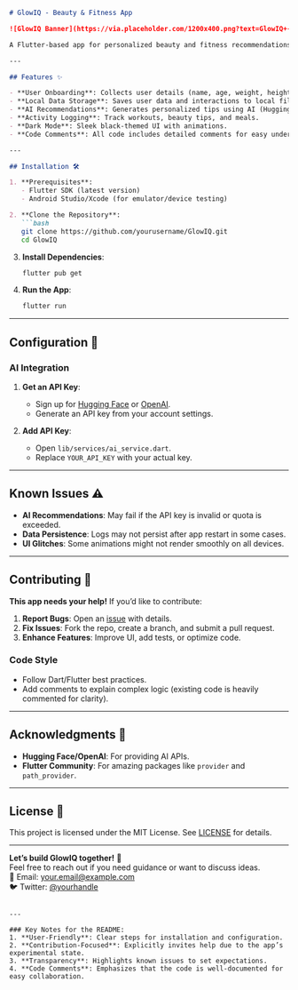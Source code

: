 ```markdown
# GlowIQ - Beauty & Fitness App

![GlowIQ Banner](https://via.placeholder.com/1200x400.png?text=GlowIQ+-+Your+Personalized+Beauty+%26+Fitness+Companion)

A Flutter-based app for personalized beauty and fitness recommendations using AI. **Note:** This app is still in development, and some features may not work as expected. Contributions are welcome! 🚀

---

## Features ✨

- **User Onboarding**: Collects user details (name, age, weight, height, skin color, goals).
- **Local Data Storage**: Saves user data and interactions to local files.
- **AI Recommendations**: Generates personalized tips using AI (Hugging Face/OpenAI integration).
- **Activity Logging**: Track workouts, beauty tips, and meals.
- **Dark Mode**: Sleek black-themed UI with animations.
- **Code Comments**: All code includes detailed comments for easy understanding and modification.

---

## Installation 🛠️

1. **Prerequisites**:
   - Flutter SDK (latest version)
   - Android Studio/Xcode (for emulator/device testing)

2. **Clone the Repository**:
   ```bash
   git clone https://github.com/yourusername/GlowIQ.git
   cd GlowIQ
   ```

3. **Install Dependencies**:
   ```bash
   flutter pub get
   ```

4. **Run the App**:
   ```bash
   flutter run
   ```

---

## Configuration 🔧

### AI Integration
1. **Get an API Key**:
   - Sign up for [Hugging Face](https://huggingface.co/) or [OpenAI](https://openai.com/).
   - Generate an API key from your account settings.

2. **Add API Key**:
   - Open `lib/services/ai_service.dart`.
   - Replace `YOUR_API_KEY` with your actual key.

---

## Known Issues ⚠️

- **AI Recommendations**: May fail if the API key is invalid or quota is exceeded.
- **Data Persistence**: Logs may not persist after app restart in some cases.
- **UI Glitches**: Some animations might not render smoothly on all devices.

---

## Contributing 🤝

**This app needs your help!** If you’d like to contribute:

1. **Report Bugs**: Open an [issue](https://github.com/yourusername/GlowIQ/issues) with details.
2. **Fix Issues**: Fork the repo, create a branch, and submit a pull request.
3. **Enhance Features**: Improve UI, add tests, or optimize code.

### Code Style
- Follow Dart/Flutter best practices.
- Add comments to explain complex logic (existing code is heavily commented for clarity).

---

## Acknowledgments 🙏

- **Hugging Face/OpenAI**: For providing AI APIs.
- **Flutter Community**: For amazing packages like `provider` and `path_provider`.

---

## License 📄

This project is licensed under the MIT License. See [LICENSE](LICENSE) for details.

---

**Let’s build GlowIQ together!** 💪  
Feel free to reach out if you need guidance or want to discuss ideas.  
📧 Email: your.email@example.com  
🐦 Twitter: [@yourhandle](https://twitter.com/yourhandle)
```

---

### Key Notes for the README:
1. **User-Friendly**: Clear steps for installation and configuration.
2. **Contribution-Focused**: Explicitly invites help due to the app’s experimental state.
3. **Transparency**: Highlights known issues to set expectations.
4. **Code Comments**: Emphasizes that the code is well-documented for easy collaboration.

